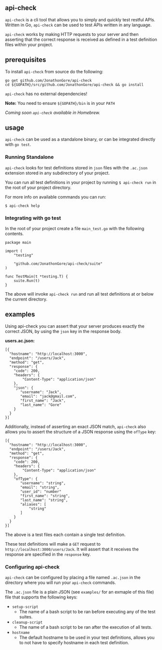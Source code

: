 ## api-check

`api-check` is a cli tool that allows you to simply and quickly test restful APIs. Written in Go, `api-check` can be used to test APIs written in any language.

`api-check` works by making HTTP requests to your server and then asserting that the correct response is received as defined in a test definition files within your project.


## prerequisites

To install `api-check` from source do the following: 
```
go get github.com/JonathonGore/api-check
cd ${GOPATH}/src/github.com/JonathonGore/api-check && go install
```

`api-check` has no external dependencies!

**Note:** You need to ensure `${GOPATH}/bin` is in your `PATH` 

*Coming soon `api-check` available in Homebrew.*

## usage

`api-check` can be used as a standalone binary, or can be integrated directly with `go test`.

### Running Standalone

`api-check` looks for test definitions stored in `json` files with the `.ac.json` extension stored in any subdirectory of your project. 

You can run all test definitions in your project by running `$ api-check run` in the root of your project directory.

For more info on available commands you can run:

`$ api-check help`

### Integrating with go test

In the root of your project create a file `main_test.go` with the following contents.

```
package main

import (
	"testing"

	"github.com/JonathonGore/api-check/suite"
)

func TestMain(t *testing.T) {
	suite.Run(t)
}

```

The above will invoke `api-check run` and run all test definitions at or below the current directory.

## examples

Using api-check you can assert that your server produces exactly the correct JSON, by using the `json` key in the response body.

**users.ac.json:**

```
[{
  "hostname": "http://localhost:3000",
  "endpoint": "/users/Jack",
  "method": "get",
  "response": {
    "code": 200,
    "headers": {
        "Content-Type": "application/json"
    },
    "json": {
       "username": "Jack",
       "email": "jack@gmail.com",
       "first_name": "Jack",
       "last_name": "Gore"
    }
  }
}]
```

Additionally, instead of asserting an exact JSON match, `api-check` also allows you to assert the structure of a JSON response using the `ofType` key:


```
[{
  "hostname": "http://localhost:3000",
  "endpoint": "/users/Jack",
  "method": "get",
  "response": {
    "code": 200,
    "headers": {
        "Content-Type": "application/json"
    },
    "ofType": {
       "username": "string",
       "email": "string",
       "user_id": "number"
       "first_name": "string",
       "last_name": "string",
       "aliases": [
           "string"
       ]
    }
  }
}]
```

The above is a test files each contain a single test definition.

These test definitions will make a `GET` request to `http://localhost:3000/users/Jack`. It will assert that it receives the response are specified in the `response` key.

### Configuring api-check

`api-check` can be configured by placing a file named `.ac.json` in the directory where you will run your `api-check` commands.

The `.ac.json` file is a plain JSON (see `examples/` for an exmaple of this file) file that supports the following keys:

* `setup-script`
    * The name of a bash script to be ran before executing any of the test suites.
* `cleanup-script`
    * The name of a bash script to be ran after the execution of all tests.
* `hostname`
    * The default hostname to be used in your test definitions, allows you to not have to specify hostname in each test definition.


